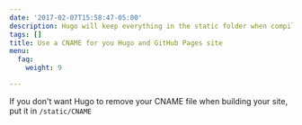 ```yaml
---
date: '2017-02-07T15:58:47-05:00'
description: Hugo will keep everything in the static folder when compiling your site
tags: []
title: Use a CNAME for you Hugo and GitHub Pages site
menu:
  faq:
    weight: 9

---
```

If you don't want Hugo to remove your CNAME file when building your site, put it in <code>/static/CNAME</code>
